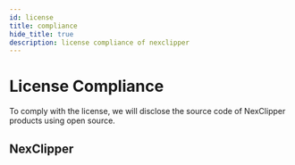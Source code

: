```yaml
---
id: license
title: compliance
hide_title: true
description: license compliance of nexclipper
---
```


# License Compliance
To comply with the license, we will disclose the source code of NexClipper products using open source.

## NexClipper
